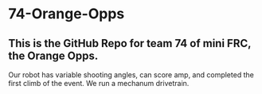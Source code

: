 # 74-Orange-Opps

## This is the GitHub Repo for team 74 of mini FRC, the Orange Opps.

Our robot has variable shooting angles, can score amp, and completed the first climb of the event.
We run a mechanum drivetrain.
